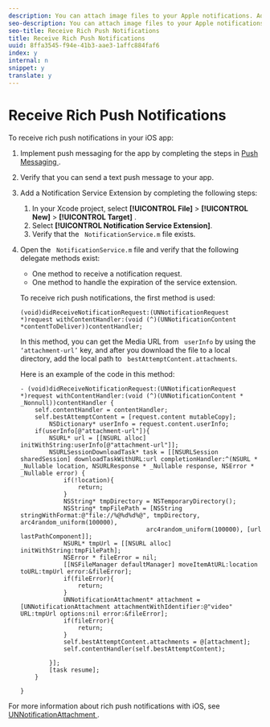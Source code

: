 ```yaml
---
description: You can attach image files to your Apple notifications. Adding visual components can significantly increase your users' engagement with push notifications.
seo-description: You can attach image files to your Apple notifications. Adding visual components can significantly increase your users' engagement with push notifications.
seo-title: Receive Rich Push Notifications
title: Receive Rich Push Notifications
uuid: 8ffa3545-f94e-41b3-aae3-1affc884faf6
index: y
internal: n
snippet: y
translate: y
---
```


# Receive Rich Push Notifications

To receive rich push notifications in your iOS app: 


1. Implement push messaging for the app by completing the steps in [ Push Messaging ](../../messaging_main/push_messaging/push_messaging.md#concept_20DC1BC609B642CB93DB39D930DD7AF2). 

1. Verify that you can send a text push message to your app. 

1. Add a Notification Service Extension by completing the following steps: 
    1. In your Xcode project, select  **[!UICONTROL  File]** > **[!UICONTROL  New]** > **[!UICONTROL  Target]** .
    1. Select **[!UICONTROL  Notification Service Extension]**.
    1. Verify that the ` NotificationService.m` file exists.


1. Open the ` NotificationService.m` file and verify that the following delegate methods exist: 
    * One method to receive a notification request.
    * One method to handle the expiration of the service extension.


   To receive rich push notifications, the first method is used: 
   ```
   (void)didReceiveNotificationRequest:(UNNotificationRequest *)request withContentHandler:(void (^)(UNNotificationContent *contentToDeliver))contentHandler;
   ```


   In this method, you can get the Media URL from ` userInfo` by using the ` ‘attachment-url’` key, and after you download the file to a local directory, add the local path to ` bestAttemptContent.attachments`. 

   Here is an example of the code in this method: 
   ```
   - (void)didReceiveNotificationRequest:(UNNotificationRequest *)request withContentHandler:(void (^)(UNNotificationContent * _Nonnull))contentHandler { 
       self.contentHandler = contentHandler; 
       self.bestAttemptContent = [request.content mutableCopy]; 
           NSDictionary* userInfo = request.content.userInfo; 
       if(userInfo[@"attachment-url"]){ 
           NSURL* url = [[NSURL alloc] initWithString:userInfo[@"attachment-url"]]; 
           NSURLSessionDownloadTask* task = [[NSURLSession sharedSession] downloadTaskWithURL:url completionHandler:^(NSURL * _Nullable location, NSURLResponse * _Nullable response, NSError * _Nullable error) { 
               if(!location){ 
                   return; 
               } 
               NSString* tmpDirectory = NSTemporaryDirectory(); 
               NSString* tmpFilePath = [NSString stringWithFormat:@"file://%@%d%d%@", tmpDirectory, arc4random_uniform(100000), 
                                      arc4random_uniform(100000), [url lastPathComponent]]; 
               NSURL* tmpUrl = [[NSURL alloc] initWithString:tmpFilePath]; 
               NSError * fileError = nil; 
               [[NSFileManager defaultManager] moveItemAtURL:location toURL:tmpUrl error:&fileError]; 
               if(fileError){ 
                   return; 
               } 
               UNNotificationAttachment* attachment = [UNNotificationAttachment attachmentWithIdentifier:@"video" URL:tmpUrl options:nil error:&fileError]; 
               if(fileError){ 
                   return; 
               } 
               self.bestAttemptContent.attachments = @[attachment]; 
               self.contentHandler(self.bestAttemptContent); 
                
           }]; 
           [task resume]; 
       } 
        
   } 
   
   ```




For more information about rich push notifications with iOS, see [ UNNotificationAttachment ](https://developer.apple.com/documentation/usernotifications/unnotificationattachment). 
